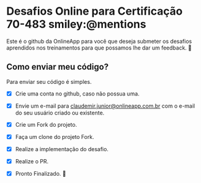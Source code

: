 # Desafios Online para Certificação 70-483 smiley:@mentions
Este é o github da OnlineApp para você que deseja submeter os desafios aprendidos nos treinamentos para que possamos lhe dar um feedback. :facepunch:

## Como enviar meu código?
Para enviar seu código é simples.
- [x] Crie uma conta no github, caso não possua uma.
- [x] Envie um e-mail para claudemir.junior@onlineapp.com.br com o e-mail do seu usuário criado ou existente.
- [x] Crie um Fork do projeto.
- [x] Faça um clone do projeto Fork.
- [x] Realize a implementação do desafio.
- [x] Realize o PR.
- [x] Pronto Finalizado. :metal:




